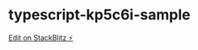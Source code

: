 # typescript-kp5c6i-sample

[Edit on StackBlitz ⚡️](https://stackblitz.com/edit/typescript-kp5c6i-sample)